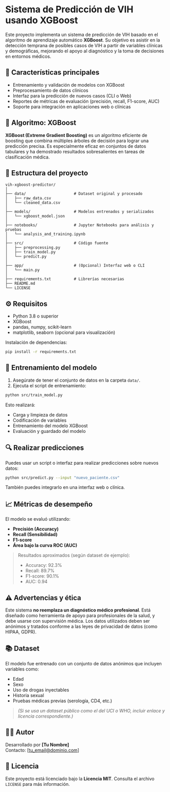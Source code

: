 # Sistema de Predicción de VIH usando XGBoost

Este proyecto implementa un sistema de predicción de VIH basado en el algoritmo de aprendizaje automático **XGBoost**. Su objetivo es asistir en la detección temprana de posibles casos de VIH a partir de variables clínicas y demográficas, mejorando el apoyo al diagnóstico y la toma de decisiones en entornos médicos.

## 📌 Características principales

- Entrenamiento y validación de modelos con XGBoost  
- Preprocesamiento de datos clínicos  
- Interfaz para la predicción de nuevos casos (CLI o Web)  
- Reportes de métricas de evaluación (precisión, recall, F1-score, AUC)  
- Soporte para integración en aplicaciones web o clínicas  

## 🧠 Algoritmo: XGBoost

**XGBoost (Extreme Gradient Boosting)** es un algoritmo eficiente de boosting que combina múltiples árboles de decisión para lograr una predicción precisa. Es especialmente eficaz en conjuntos de datos tabulares y ha demostrado resultados sobresalientes en tareas de clasificación médica.

## 📂 Estructura del proyecto

```
vih-xgboost-predictor/
│
├── data/                     # Dataset original y procesado
│   ├── raw_data.csv
│   └── cleaned_data.csv
│
├── models/                   # Modelos entrenados y serializados
│   └── xgboost_model.json
│
├── notebooks/                # Jupyter Notebooks para análisis y pruebas
│   └── analysis_and_training.ipynb
│
├── src/                      # Código fuente
│   ├── preprocessing.py
│   ├── train_model.py
│   └── predict.py
│
├── app/                      # (Opcional) Interfaz web o CLI
│   └── main.py
│
├── requirements.txt          # Librerías necesarias
├── README.md
└── LICENSE
```

## ⚙️ Requisitos

- Python 3.8 o superior  
- XGBoost  
- pandas, numpy, scikit-learn  
- matplotlib, seaborn (opcional para visualización)  

Instalación de dependencias:

```bash
pip install -r requirements.txt
```

## 🧪 Entrenamiento del modelo

1. Asegúrate de tener el conjunto de datos en la carpeta `data/`.
2. Ejecuta el script de entrenamiento:

```bash
python src/train_model.py
```

Esto realizará:
- Carga y limpieza de datos
- Codificación de variables
- Entrenamiento del modelo XGBoost
- Evaluación y guardado del modelo

## 🔍 Realizar predicciones

Puedes usar un script o interfaz para realizar predicciones sobre nuevos datos:

```bash
python src/predict.py --input "nuevo_paciente.csv"
```

También puedes integrarlo en una interfaz web o clínica.

## 📈 Métricas de desempeño

El modelo se evaluó utilizando:

- **Precisión (Accuracy)**
- **Recall (Sensibilidad)**
- **F1-score**
- **Área bajo la curva ROC (AUC)**

> Resultados aproximados (según dataset de ejemplo):
> - Accuracy: 92.3%
> - Recall: 89.7%
> - F1-score: 90.1%
> - AUC: 0.94

## ⚠️ Advertencias y ética

Este sistema **no reemplaza un diagnóstico médico profesional**. Está diseñado como herramienta de apoyo para profesionales de la salud, y debe usarse con supervisión médica. Los datos utilizados deben ser anónimos y tratados conforme a las leyes de privacidad de datos (como HIPAA, GDPR).

## 📚 Dataset

El modelo fue entrenado con un conjunto de datos anónimos que incluyen variables como:

- Edad  
- Sexo  
- Uso de drogas inyectables  
- Historia sexual  
- Pruebas médicas previas (serología, CD4, etc.)

> *(Si se usa un dataset público como el del UCI o WHO, incluir enlace y licencia correspondiente.)*

## 👨‍💻 Autor

Desarrollado por **[Tu Nombre]**  
Contacto: [tu_email@dominio.com]

## 📝 Licencia

Este proyecto está licenciado bajo la **Licencia MIT**. Consulta el archivo `LICENSE` para más información.